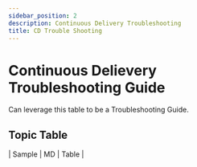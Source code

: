 ```yaml
---
sidebar_position: 2
description: Continuous Delivery Troubleshooting
title: CD Trouble Shooting
---
```


# Continuous Delievery Troubleshooting Guide
Can leverage this table to be a Troubleshooting Guide.

## Topic Table

| Sample | MD |  Table |


